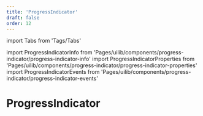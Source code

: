 ```yaml
---
title: 'ProgressIndicator'
draft: false
order: 12
---
```


import Tabs from 'Tags/Tabs'

import ProgressIndicatorInfo from 'Pages/uilib/components/progress-indicator/progress-indicator-info'
import ProgressIndicatorProperties from 'Pages/uilib/components/progress-indicator/progress-indicator-properties'
import ProgressIndicatorEvents from 'Pages/uilib/components/progress-indicator/progress-indicator-events'

# ProgressIndicator

<Tabs>
  <Tabs.Content>
    <ProgressIndicatorInfo />
  </Tabs.Content>
  <Tabs.Content>
    <ProgressIndicatorProperties />
  </Tabs.Content>
  <Tabs.Content>
    <ProgressIndicatorEvents  />
  </Tabs.Content>
</Tabs>
